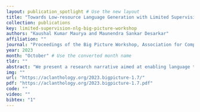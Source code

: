 ```yaml
---
layout: publication_spotlight # Use the new layout
title: "Towards Low-resource Language Generation with Limited Supervision" # Escape quotes in title
collection: publications
key: limited-supervision-nlg-big-picture-workshop
authors: "Kaushal Kumar Maurya and Maunendra Sankar Desarkar"
affiliation: ""
journal: "Proceedings of the Big Picture Workshop, Association for Computational Linguistics"
year: 2023
month: "October" # Use the converted month name
tldr: ""
abstract: "We present a research narrative aimed at enabling language technology for multiple natural language generation (NLG) tasks in low-resource languages (LRLs). With approximately 7,000 languages spoken globally, many lack the resources required for model training. NLG applications for LRLs present two additional key challenges: (i) The training is more pronounced, and (ii) Zero-shot modeling is a viable research direction for scalability; however, generating zero-shot well-formed text in target LRLs is challenging. Addressing these concerns, this narrative introduces three promising research explorations that serve as a step toward enabling language technology for many LRLs. These approaches make effective use of transfer learning and limited supervision techniques for modeling. Evaluations were conducted mostly in the zero-shot setting, enabling scalability. This research narrative is an ongoing doctoral thesis."
img: ""
url: "https://aclanthology.org/2023.bigpicture-1.7/"
pdf: "https://aclanthology.org/2023.bigpicture-1.7.pdf"
code: ""
video: ""
bibtex: "1"
---
```

